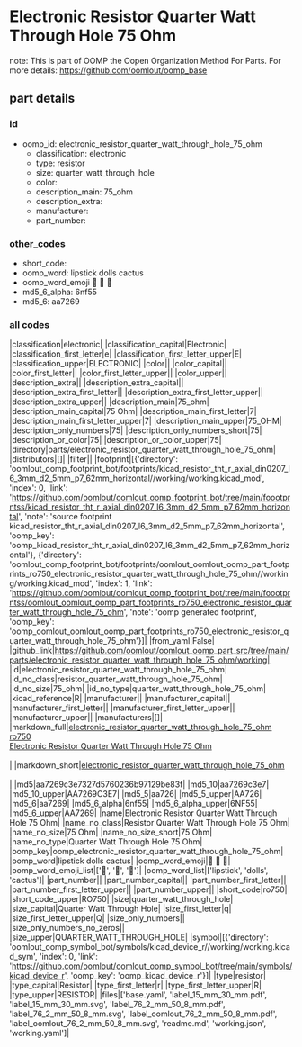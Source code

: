 # Electronic Resistor Quarter Watt Through Hole 75 Ohm  

note: This is part of OOMP the Oopen Organization Method For Parts. For more details: https://github.com/oomlout/oomp_base

##  part details





### id
* oomp_id: electronic_resistor_quarter_watt_through_hole_75_ohm
  * classification: electronic
  * type: resistor
  * size: quarter_watt_through_hole
  * color: 
  * description_main: 75_ohm
  * description_extra: 
  * manufacturer: 
  * part_number: 

### other_codes
* short_code: 
* oomp_word: lipstick dolls cactus
* oomp_word_emoji :lipstick: :dolls: :cactus:
* md5_6_alpha: 6nf55
* md5_6: aa7269

### all codes 
|classification|electronic|
|classification_capital|Electronic|
|classification_first_letter|e|
|classification_first_letter_upper|E|
|classification_upper|ELECTRONIC|
|color||
|color_capital||
|color_first_letter||
|color_first_letter_upper||
|color_upper||
|description_extra||
|description_extra_capital||
|description_extra_first_letter||
|description_extra_first_letter_upper||
|description_extra_upper||
|description_main|75_ohm|
|description_main_capital|75 Ohm|
|description_main_first_letter|7|
|description_main_first_letter_upper|7|
|description_main_upper|75_OHM|
|description_only_numbers|75|
|description_only_numbers_short|75|
|description_or_color|75|
|description_or_color_upper|75|
|directory|parts/electronic_resistor_quarter_watt_through_hole_75_ohm|
|distributors|[]|
|filter||
|footprint|[{'directory': 'oomlout_oomp_footprint_bot/footprints/kicad_resistor_tht_r_axial_din0207_l6_3mm_d2_5mm_p7_62mm_horizontal//working/working.kicad_mod', 'index': 0, 'link': 'https://github.com/oomlout/oomlout_oomp_footprint_bot/tree/main/foootprntss/kicad_resistor_tht_r_axial_din0207_l6_3mm_d2_5mm_p7_62mm_horizontal', 'note': 'source footprint kicad_resistor_tht_r_axial_din0207_l6_3mm_d2_5mm_p7_62mm_horizontal', 'oomp_key': 'oomp_kicad_resistor_tht_r_axial_din0207_l6_3mm_d2_5mm_p7_62mm_horizontal'}, {'directory': 'oomlout_oomp_footprint_bot/footprints/oomlout_oomlout_oomp_part_footprints_ro750_electronic_resistor_quarter_watt_through_hole_75_ohm//working/working.kicad_mod', 'index': 1, 'link': 'https://github.com/oomlout/oomlout_oomp_footprint_bot/tree/main/foootprntss/oomlout_oomlout_oomp_part_footprints_ro750_electronic_resistor_quarter_watt_through_hole_75_ohm', 'note': 'oomp generated footprint', 'oomp_key': 'oomp_oomlout_oomlout_oomp_part_footprints_ro750_electronic_resistor_quarter_watt_through_hole_75_ohm'}]|
|from_yaml|False|
|github_link|https://github.com/oomlout/oomlout_oomp_part_src/tree/main/parts/electronic_resistor_quarter_watt_through_hole_75_ohm/working|
|id|electronic_resistor_quarter_watt_through_hole_75_ohm|
|id_no_class|resistor_quarter_watt_through_hole_75_ohm|
|id_no_size|75_ohm|
|id_no_type|quarter_watt_through_hole_75_ohm|
|kicad_reference|R|
|manufacturer||
|manufacturer_capital||
|manufacturer_first_letter||
|manufacturer_first_letter_upper||
|manufacturer_upper||
|manufacturers|[]|
|markdown_full|[electronic_resistor_quarter_watt_through_hole_75_ohm](https://github.com/oomlout/oomlout_oomp_part_src/tree/main/parts/electronic_resistor_quarter_watt_through_hole_75_ohm/working)<br>[ro750](https://github.com/oomlout/oomlout_oomp_part_src/tree/main/parts/electronic_resistor_quarter_watt_through_hole_75_ohm/working)<br>[Electronic Resistor Quarter Watt Through Hole 75 Ohm](https://github.com/oomlout/oomlout_oomp_part_src/tree/main/parts/electronic_resistor_quarter_watt_through_hole_75_ohm/working)<br><br>|
|markdown_short|[electronic_resistor_quarter_watt_through_hole_75_ohm](https://github.com/oomlout/oomlout_oomp_part_src/tree/main/parts/electronic_resistor_quarter_watt_through_hole_75_ohm/working)<br><br>|
|md5|aa7269c3e7327d5760236b97129be83f|
|md5_10|aa7269c3e7|
|md5_10_upper|AA7269C3E7|
|md5_5|aa726|
|md5_5_upper|AA726|
|md5_6|aa7269|
|md5_6_alpha|6nf55|
|md5_6_alpha_upper|6NF55|
|md5_6_upper|AA7269|
|name|Electronic Resistor Quarter Watt Through Hole 75 Ohm|
|name_no_class|Resistor Quarter Watt Through Hole 75 Ohm|
|name_no_size|75 Ohm|
|name_no_size_short|75 Ohm|
|name_no_type|Quarter Watt Through Hole 75 Ohm|
|oomp_key|oomp_electronic_resistor_quarter_watt_through_hole_75_ohm|
|oomp_word|lipstick dolls cactus|
|oomp_word_emoji|:lipstick: :dolls: :cactus:|
|oomp_word_emoji_list|[':lipstick:', ':dolls:', ':cactus:']|
|oomp_word_list|['lipstick', 'dolls', 'cactus']|
|part_number||
|part_number_capital||
|part_number_first_letter||
|part_number_first_letter_upper||
|part_number_upper||
|short_code|ro750|
|short_code_upper|RO750|
|size|quarter_watt_through_hole|
|size_capital|Quarter Watt Through Hole|
|size_first_letter|q|
|size_first_letter_upper|Q|
|size_only_numbers||
|size_only_numbers_no_zeros||
|size_upper|QUARTER_WATT_THROUGH_HOLE|
|symbol|[{'directory': 'oomlout_oomp_symbol_bot/symbols/kicad_device_r//working/working.kicad_sym', 'index': 0, 'link': 'https://github.com/oomlout/oomlout_oomp_symbol_bot/tree/main/symbols/kicad_device_r', 'oomp_key': 'oomp_kicad_device_r'}]|
|type|resistor|
|type_capital|Resistor|
|type_first_letter|r|
|type_first_letter_upper|R|
|type_upper|RESISTOR|
|files|['base.yaml', 'label_15_mm_30_mm.pdf', 'label_15_mm_30_mm.svg', 'label_76_2_mm_50_8_mm.pdf', 'label_76_2_mm_50_8_mm.svg', 'label_oomlout_76_2_mm_50_8_mm.pdf', 'label_oomlout_76_2_mm_50_8_mm.svg', 'readme.md', 'working.json', 'working.yaml']|
